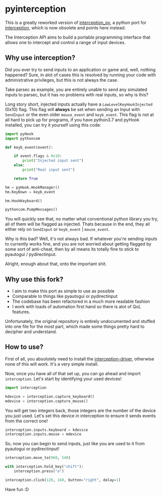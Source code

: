 # pyinterception
This is a greatly reworked version of [interception_py][wrp], a python port for [interception][c_ception], which is now obsolete and points here instead.

The Interception API aims to build a portable programming interface that allows one to intercept and control a range of input devices.

## Why use interception?
Did you ever try to send inputs to an application or game and, well, nothing happened? Sure, in alot of cases this is resolved by running your
code with administrative privileges, but this is not always the case.

Take parsec as example, you are entirely unable to send any simulated inputs to parsec, but it has no problems with real inputs, so why is this?

Long story short, injected inputs actually have a `LowLevelKeyHookInjected` (0x10) flag. This flag will **always** be set when sending an Input with `SendInput` or the even older `mouse_event` and `keyb_event`. This flag is not at all hard to pick up for programs, if you have python3.7 and pyHook installed, you can try it yourself using this code:

```py
import pyHook
import pythoncom

def keyb_event(event):

    if event.flags & 0x10:
        print("Injected input sent")
    else:
        print("Real input sent")

    return True

hm = pyHook.HookManager()
hm.KeyDown = keyb_event

hm.HookKeyboard()

pythoncom.PumpMessages()
```
You will quickly see that, no matter what conventional python library you try, all of them will be flagged as injected. Thats because in the end, they all either rely on `SendInput` or `keyb_event` | `mouse_event`.

Why is this bad? Well, it's not always bad. If whatever you're sending inputs to currently works fine, and you are not worried about getting flagged by some sort of anti-cheat, then by all means its totally fine to stick to pyautogui / pydirectinput.

Alright, enough about that, onto the important shit.

## Why use this fork?
- I aim to make this port as simple to use as possible
- Comparable to things like pyautogui or pydirectinput
- The codebase has been refactored in a much more readable fashion
- I work with loads of automation first hand so there is alot of QoL features.

Unfortunately, the original repository is entirely undocumented and stuffed into one file for the most part,
which made some things pretty hard to decipher and understand.


## How to use?
First of all, you absolutely need to install the [interception-driver][c_ception], otherwise none of this will work. It's a very simple install.

Now, once you have all of that set up, you can go ahead and import `interception`. Let's start by identifying your used devices!

```py
import interception

kdevice = interception.capture_keyboard()
mdevice = interception.capture_mouse()
```
You will get two integers back, those integers are the number of the device you just used. Let's set this device in interception to ensure it sends events from the correct one!
```py
interception.inputs.keyboard = kdevice
interception.inputs.mouse = mdevice
```

So, now you can begin to send inputs, just like you are used to it from pyautogui or pydirectinput!
```py
interception.move_to(960, 540)

with interception.hold_key("shift"):
    interception.press("a")

interception.click(120, 160, button="right", delay=1)
```

Have fun :D

[wrp]: https://github.com/cobrce/interception_py
[c_ception]: https://github.com/oblitum/Interception
